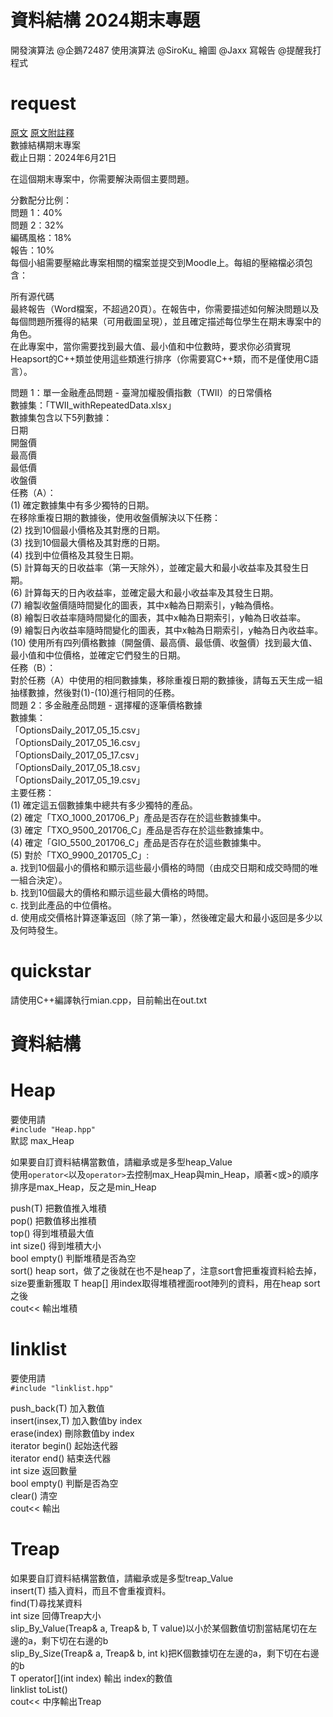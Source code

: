 # 資料結構 2024期末專題
開發演算法 @企鵝72487 
使用演算法 @SiroKu_ 
繪圖 @Jaxx 
寫報告 @提醒我打程式
# request

[原文](finalProject.pdf)  [原文附註釋](finalProject_with註釋.pdf)  
數據結構期末專案  
截止日期：2024年6月21日  

在這個期末專案中，你需要解決兩個主要問題。  

分數配分比例：  
問題 1：40%  
問題 2：32%  
編碼風格：18%  
報告：10%  
每個小組需要壓縮此專案相關的檔案並提交到Moodle上。每組的壓縮檔必須包含：  

所有源代碼  
最終報告（Word檔案，不超過20頁）。在報告中，你需要描述如何解決問題以及每個問題所獲得的結果（可用截圖呈現），並且確定描述每位學生在期末專案中的角色。  
在此專案中，當你需要找到最大值、最小值和中位數時，要求你必須實現Heapsort的C++類並使用這些類進行排序（你需要寫C++類，而不是僅使用C語言）。  
  
問題 1：單一金融產品問題 - 臺灣加權股價指數（TWII）的日常價格  
數據集：「TWII_withRepeatedData.xlsx」  
數據集包含以下5列數據：  
日期  
開盤價  
最高價  
最低價  
收盤價  
任務（A）：  
(1) 確定數據集中有多少獨特的日期。  
在移除重複日期的數據後，使用收盤價解決以下任務：  
(2) 找到10個最小價格及其對應的日期。  
(3) 找到10個最大價格及其對應的日期。  
(4) 找到中位價格及其發生日期。  
(5) 計算每天的日收益率（第一天除外），並確定最大和最小收益率及其發生日期。  
(6) 計算每天的日內收益率，並確定最大和最小收益率及其發生日期。  
(7) 繪製收盤價隨時間變化的圖表，其中x軸為日期索引，y軸為價格。  
(8) 繪製日收益率隨時間變化的圖表，其中x軸為日期索引，y軸為日收益率。  
(9) 繪製日內收益率隨時間變化的圖表，其中x軸為日期索引，y軸為日內收益率。  
(10) 使用所有四列價格數據（開盤價、最高價、最低價、收盤價）找到最大值、最小值和中位價格，並確定它們發生的日期。  
任務（B）：  
對於任務（A）中使用的相同數據集，移除重複日期的數據後，請每五天生成一組抽樣數據，然後對(1)-(10)進行相同的任務。  
問題 2：多金融產品問題 - 選擇權的逐筆價格數據  
數據集：  
「OptionsDaily_2017_05_15.csv」  
「OptionsDaily_2017_05_16.csv」  
「OptionsDaily_2017_05_17.csv」  
「OptionsDaily_2017_05_18.csv」  
「OptionsDaily_2017_05_19.csv」  
主要任務：  
(1) 確定這五個數據集中總共有多少獨特的產品。  
(2) 確定「TXO_1000_201706_P」產品是否存在於這些數據集中。  
(3) 確定「TXO_9500_201706_C」產品是否存在於這些數據集中。  
(4) 確定「GIO_5500_201706_C」產品是否存在於這些數據集中。  
(5) 對於「TXO_9900_201705_C」:  
a. 找到10個最小的價格和顯示這些最小價格的時間（由成交日期和成交時間的唯一組合決定）。  
b. 找到10個最大的價格和顯示這些最大價格的時間。  
c. 找到此產品的中位價格。  
d. 使用成交價格計算逐筆返回（除了第一筆），然後確定最大和最小返回是多少以及何時發生。  


# quickstar
  
請使用C++編譯執行mian.cpp，目前輸出在out.txt
# 資料結構
  
# Heap
  
要使用請  
`#include "Heap.hpp"`  
默認 max_Heap  
  
如果要自訂資料結構當數值，請繼承或是多型heap_Value   
使用`operator<`以及`operator>`去控制max_Heap與min_Heap，順著<或>的順序排序是max_Heap，反之是min_Heap    
    
push(T) 把數值推入堆積    
pop() 把數值移出推積  
top() 得到堆積最大值  
int size() 得到堆積大小  
bool empty() 判斷堆積是否為空  
sort() heap sort，做了之後就在也不是heap了，注意sort會把重複資料給去掉，size要重新獲取
T heap[] 用index取得堆積裡面root陣列的資料，用在heap sort之後  
cout<< 輸出堆積  


# linklist

要使用請  
`#include "linklist.hpp"`  
  

push_back(T) 加入數值  
insert(insex,T) 加入數值by index  
erase(index) 刪除數值by index  
iterator begin() 起始迭代器  
iterator end() 結束迭代器  
int size 返回數量  
bool empty() 判斷是否為空  
clear() 清空  
cout<< 輸出  


# Treap
如果要自訂資料結構當數值，請繼承或是多型treap_Value   
insert(T) 插入資料，而且不會重複資料。  
find(T)尋找某資料  
int size 回傳Treap大小  
slip_By_Value(Treap<T>& a, Treap<T>& b, T value)以小於某個數值切割當結尾切在左邊的a，剩下切在右邊的b  
slip_By_Size(Treap<T>& a, Treap<T>& b, int k)把K個數據切在左邊的a，剩下切在右邊的b  
 T operator[](int index) 輸出 index的數值  
linklist<T> toList()   
cout<< 中序輸出Treap  



